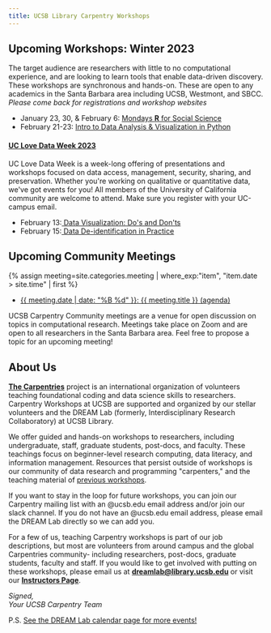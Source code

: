 ```yaml
---
title: UCSB Library Carpentry Workshops
---
```

## Upcoming Workshops: Winter 2023

The target audience are researchers with little to no computational experience, and are looking to learn tools that enable data-driven discovery. These workshops are synchronous and hands-on. These are open to any academics in the Santa Barbara area including UCSB, Westmont, and SBCC.
<br>
*Please come back for registrations and workshop websites*
<ul>
<li><tr><td>January 23, 30, & February 6: </td><td><a href= "https://ucsbcarpentry.github.io/2023-01-23-ucsb-r/"> Mondays <b>R</b> for Social Science</a></td></tr></li>
<li><tr><td>February 21-23: </td><td><a href="https://ucsbcarpentry.github.io/2023-02-21-python/"> Intro to Data Analysis & Visualization in Python</a></td></tr></li>
</ul>

<h4><a href="https://uc-love-data-week.github.io/">UC Love Data Week 2023</a></h4>

UC Love Data Week is a week-long offering of presentations and workshops focused on data access, management, security, sharing, 
and preservation. Whether you're working on qualitative or quantitative data, we've got events for you! All members of the
University of California community are welcome to attend. Make sure you register with your UC-campus email. 
<ul>
<li><td>February 13:</td><td><a href="https://www.eventbrite.com/e/love-data-week-data-visualization-dos-and-donts-tickets-479568701897"> Data Visualization: Do's and Don'ts</a></td></li>
<li><td>February 15:</td><td><a href="https://www.eventbrite.com/e/love-data-week-data-de-identification-in-practice-tickets-479576866317"> Data De-identification in Practice</a></td></li>
</ul>


## Upcoming Community Meetings

{% assign meeting=site.categories.meeting |  where_exp:"item", "item.date > site.time" | first %}
<ul>
<li><a href="{{meeting.url}}"> {{  meeting.date | date: "%B %d" }}: {{ meeting.title }} (agenda) </a></li>
</ul>

UCSB Carpentry Community meetings are a venue for open discussion on topics in computational research. Meetings take place on Zoom and are open to all researchers in the Santa Barbara area. Feel free to propose a topic for an upcoming meeting!

## About Us
**[The Carpentries](https://carpentries.org/)** project is an international organization of volunteers teaching foundational coding and data science skills to researchers. 
Carpentry Workshops at UCSB are supported and organized by our stellar volunteers and the DREAM Lab (formerly, Interdisciplinary Research Collaboratory) at UCSB Library.

We offer guided and hands-on workshops to researchers, including undergraduate, staff, graduate students, post-docs, and faculty. 
These teachings focus on beginner-level research computing, data literacy, and information management. 
Resources that persist outside of workshops is our community of data research and programming "carpenters," and the teaching material of [previous workshops](https://ucsbcarpentry.github.io/past-workshops).

If you want to stay in the loop for future workshops, you can join our Carpentry mailing list with an @ucsb.edu email address and/or join our slack channel. 
If you do not have an @ucsb.edu email address, please email the DREAM Lab directly so we can add you.

For a few of us, teaching Carpentry workshops is part of our job descriptions, but most are volunteers from around campus and the global Carpentries community- including researchers, post-docs, graduate students, faculty and staff. 
If you would like to get involved with putting on these workshops, please email us at **dreamlab@library.ucsb.edu** or visit our **[Instructors Page](https://ucsbcarpentry.github.io/community/instructors)**.

*Signed,*
<br>
*Your UCSB Carpentry Team*

P.S. [See the DREAM Lab calendar page for more events!](https://www.library.ucsb.edu/events-exhibitions?location=All&series=1218)

